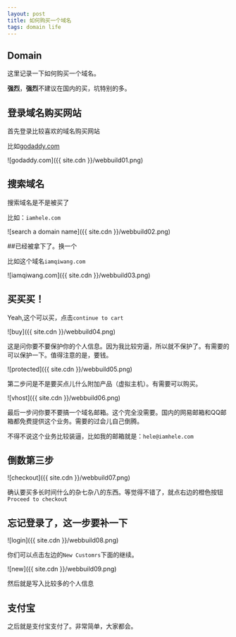 ```yaml
---
layout: post
title: 如何购买一个域名
tags: domain life
---
```


## Domain

这里记录一下如何购买一个域名。

**强烈**，**强烈**不建议在国内的买，坑特别的多。

## 登录域名购买网站

首先登录比较喜欢的域名购买网站

比如[godaddy.com](http://godaddy.com)

![godaddy.com]({{ site.cdn }}/webbuild01.png)

## 搜索域名

搜索域名是不是被买了

比如：`iamhele.com`

![search a domain name]({{ site.cdn }}/webbuild02.png)

##已经被拿下了。换一个

比如这个域名`iamqiwang.com`

![iamqiwang.com]({{ site.cdn }}/webbuild03.png)

## 买买买！

Yeah,这个可以买，点击`continue to cart`

![buy]({{ site.cdn }}/webbuild04.png)

这是问你要不要保护你的个人信息。因为我比较穷逼，所以就不保护了。有需要的可以保护一下。值得注意的是，要钱。

![protected]({{ site.cdn }}/webbuild05.png)

第二步问是不是要买点儿什么附加产品（虚拟主机）。有需要可以购买。

![vhost]({{ site.cdn }}/webbuild06.png)

最后一步问你要不要搞一个域名邮箱。这个完全没需要。国内的网易邮箱和QQ邮箱都免费提供这个业务。需要的过会儿自己倒腾。

不得不说这个业务比较装逼，比如我的邮箱就是：`hele@iamhele.com`

## 倒数第三步

![checkout]({{ site.cdn }}/webbuild07.png)

确认要买多长时间什么的杂七杂八的东西。等觉得不错了，就点右边的橙色按钮`Proceed to checkout`

## 忘记登录了，这一步要补一下

![login]({{ site.cdn }}/webbuild08.png)

你们可以点击左边的`New Customrs`下面的继续。

![new]({{ site.cdn }}/webbuild09.png)

然后就是写入比较多的个人信息

## 支付宝

之后就是支付宝支付了。非常简单，大家都会。